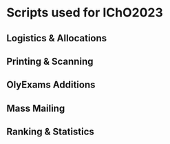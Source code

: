 # Scripts used for IChO2023

## Logistics & Allocations

## Printing & Scanning

## OlyExams Additions

## Mass Mailing

## Ranking & Statistics

